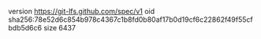 version https://git-lfs.github.com/spec/v1
oid sha256:78e52d6c854b978c4367c1b8fd0b80af17b0d19cf6c22862f49f55cfbdb5d6c6
size 6437
